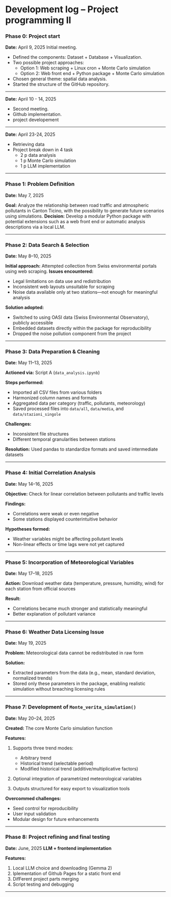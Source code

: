 # Development log – Project programming II

### Phase 0: Project start
**Date:** April 9, 2025 Initial meeting.
- Defined the components: Dataset + Database + Visualization.
- Two possible project approaches:
  - Option 1: Web scraping + Linux cron + Monte Carlo simulation
  - Option 2: Web front end + Python package + Monte Carlo simulation
- Chosen general theme: spatial data analysis.
- Started the structure of the GitHub repository.
---
**Date:** April 10 - 14, 2025
- Second meeting.
- Github implementation.
- project developement
---
**Date:** April 23-24, 2025
- Retrieving data
- Project break down in 4 task
  - 2 p data analysis
  - 1 p Monte Carlo simulation
  - 1 p LLM implementation

---

### **Phase 1: Problem Definition**

**Date:** May 7, 2025

**Goal:** Analyze the relationship between road traffic and atmospheric pollutants in Canton Ticino, with the possibility to generate future scenarios using simulations.
**Decision:** Develop a modular Python package with potential extensions such as a web front end or automatic analysis descriptions via a local LLM.

---

### **Phase 2: Data Search & Selection**

**Date:** May 8–10, 2025

**Initial approach:** Attempted collection from Swiss environmental portals using web scraping.
**Issues encountered:**

* Legal limitations on data use and redistribution
* Inconsistent web layouts unsuitable for scraping
* Noise data available only at two stations—not enough for meaningful analysis

**Solution adopted:**

* Switched to using OASI data (Swiss Environmental Observatory), publicly accessible
* Embedded datasets directly within the package for reproducibility
* Dropped the noise pollution component from the project

---

### **Phase 3: Data Preparation & Cleaning**

**Date:** May 11–13, 2025

**Actioned via:** Script A (`data_analysis.ipynb`)

**Steps performed:**

* Imported all CSV files from various folders
* Harmonized column names and formats
* Aggregated data per category (traffic, pollutants, meteorology)
* Saved processed files into `data/all`, `data/media`, and `data/stazioni_singole`

**Challenges:**

* Inconsistent file structures
* Different temporal granularities between stations

**Resolution:** Used pandas to standardize formats and saved intermediate datasets

---

### **Phase 4: Initial Correlation Analysis**

**Date:** May 14–16, 2025

**Objective:** Check for linear correlation between pollutants and traffic levels

**Findings:**

* Correlations were weak or even negative
* Some stations displayed counterintuitive behavior

**Hypotheses formed:**

* Weather variables might be affecting pollutant levels
* Non-linear effects or time lags were not yet captured

---

### **Phase 5: Incorporation of Meteorological Variables**

**Date:** May 17–18, 2025

**Action:** Download weather data (temperature, pressure, humidity, wind) for each station from official sources

**Result:**

* Correlations became much stronger and statistically meaningful
* Better explanation of pollutant variance

---

### **Phase 6: Weather Data Licensing Issue**

**Date:** May 19, 2025

**Problem:** Meteorological data cannot be redistributed in raw form

**Solution:**

* Extracted parameters from the data (e.g., mean, standard deviation, normalized trends)
* Stored only these parameters in the package, enabling realistic simulation without breaching licensing rules

---

### **Phase 7: Development of `Monte_verita_simulation()`**

**Date:** May 20–24, 2025

**Created:** The core Monte Carlo simulation function

**Features:**

1. Supports three trend modes:

   * Arbitrary trend
   * Historical trend (selectable period)
   * Modified historical trend (additive/multiplicative factors)
2. Optional integration of parametrized meteorological variables
3. Outputs structured for easy export to visualization tools

**Overcommed challenges:**

* Seed control for reproducibility
* User input validation
* Modular design for future enhancements

---
### Phase 8: Project refining and final testing

**Date:** June, 2025
**LLM + frontend implementation** 

**Features:**

1. Local LLM choice and downloading (Gemma 2)
2. Iplementation of Github Pages for a static front end
3. DifFerent project parts merging
4. Script testing and debugging

---

